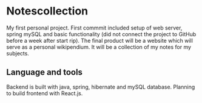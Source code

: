 # Notescollection

My first personal project. First commmit included setup of web server, spring mySQL and basic functionality (did not connect the project to GitHub before a week after start rip).
The final product will be a website which will serve as a personal wikipendium. It will be a collection of my notes for my subjects. 

## Language and tools
Backend is built with java, spring, hibernate and mySQL database. Planning to build frontend with React.js.
